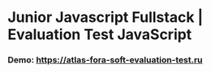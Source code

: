 # Junior Javascript Fullstack | Evaluation Test JavaScript
### Demo: https://atlas-fora-soft-evaluation-test.ru
